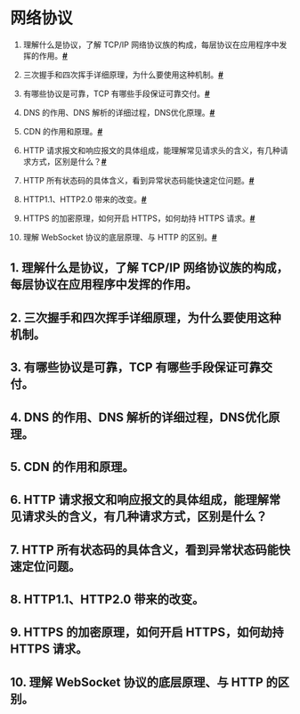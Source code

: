 # 网络协议

1. 理解什么是协议，了解 TCP/IP 网络协议族的构成，每层协议在应用程序中发挥的作用。**[#](#1)**

2. 三次握手和四次挥手详细原理，为什么要使用这种机制。**[#](#2)**

3. 有哪些协议是可靠，TCP 有哪些手段保证可靠交付。**[#](#3)**

4. DNS 的作用、DNS 解析的详细过程，DNS优化原理。**[#](#4)**

5. CDN 的作用和原理。**[#](#5)**

6. HTTP 请求报文和响应报文的具体组成，能理解常见请求头的含义，有几种请求方式，区别是什么？**[#](#6)**

7. HTTP 所有状态码的具体含义，看到异常状态码能快速定位问题。**[#](#7)**

8. HTTP1.1、HTTP2.0 带来的改变。**[#](#8)**

9. HTTPS 的加密原理，如何开启 HTTPS，如何劫持 HTTPS 请求。**[#](#9)**

10. 理解 WebSocket 协议的底层原理、与 HTTP 的区别。**[#](#10)**



<h2 id="1">1. 理解什么是协议，了解 TCP/IP 网络协议族的构成，每层协议在应用程序中发挥的作用。</h2>

<h2 id="2">2. 三次握手和四次挥手详细原理，为什么要使用这种机制。</h2>

<h2 id="3">3. 有哪些协议是可靠，TCP 有哪些手段保证可靠交付。</h2>

<h2 id="4">4. DNS 的作用、DNS 解析的详细过程，DNS优化原理。</h2>

<h2 id="4">5. CDN 的作用和原理。</h2>

<h2 id="6">6. HTTP 请求报文和响应报文的具体组成，能理解常见请求头的含义，有几种请求方式，区别是什么？</h2>

<h2 id="7">7. HTTP 所有状态码的具体含义，看到异常状态码能快速定位问题。</h2>

<h2 id="8">8. HTTP1.1、HTTP2.0 带来的改变。</h2>

<h2 id="9">9. HTTPS 的加密原理，如何开启 HTTPS，如何劫持 HTTPS 请求。</h2>

<h2 id="10">10. 理解 WebSocket 协议的底层原理、与 HTTP 的区别。</h2>